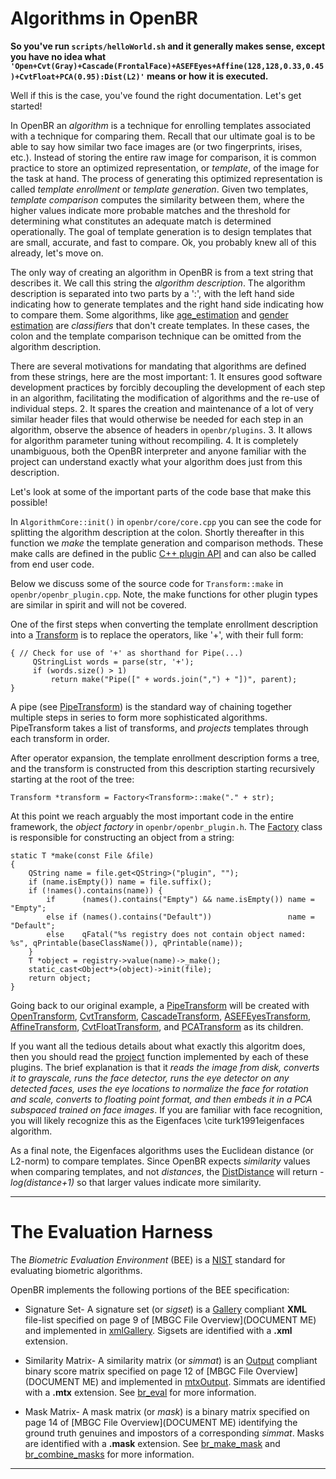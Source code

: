 # Algorithms in OpenBR

**So you've run `scripts/helloWorld.sh` and it generally makes sense, except you have no idea what    `'Open+Cvt(Gray)+Cascade(FrontalFace)+ASEFEyes+Affine(128,128,0.33,0.45)+CvtFloat+PCA(0.95):Dist(L2)'` means or how it is executed.**

Well if this is the case, you've found the right documentation.
Let's get started!

In OpenBR an *algorithm* is a technique for enrolling templates associated with a technique for comparing them.
Recall that our ultimate goal is to be able to say how similar two face images are (or two fingerprints, irises, etc.).
Instead of storing the entire raw image for comparison, it is common practice to store an optimized representation, or *template*, of the image for the task at hand.
The process of generating this optimized representation is called *template enrollment* or *template generation*.
Given two templates, *template comparison* computes the similarity between them, where the higher values indicate more probable matches and the threshold for determining what constitutes an adequate match is determined operationally.
The goal of template generation is to design templates that are small, accurate, and fast to compare.
Ok, you probably knew all of this already, let's move on.

The only way of creating an algorithm in OpenBR is from a text string that describes it.
We call this string the *algorithm description*.
The algorithm description is separated into two parts by a ':', with the left hand side indicating how to generate templates and the right hand side indicating how to compare them.
Some algorithms, like [age_estimation](tutorials.md#age-estimation) and [gender estimation](tutorials.md#gender-estimation) are *classifiers* that don't create templates.
In these cases, the colon and the template comparison technique can be omitted from the algorithm description.

There are several motivations for mandating that algorithms are defined from these strings, here are the most important:
    1. It ensures good software development practices by forcibly decoupling the development of each step in an algorithm, facilitating the modification of algorithms and the re-use of individual steps.
    2. It spares the creation and maintenance of a lot of very similar header files that would otherwise be needed for each step in an algorithm, observe the absence of headers in `openbr/plugins`.
    3. It allows for algorithm parameter tuning without recompiling.
    4. It is completely unambiguous, both the OpenBR interpreter and anyone familiar with the project can understand exactly what your algorithm does just from this description.

Let's look at some of the important parts of the code base that make this possible!

In `AlgorithmCore::init()` in `openbr/core/core.cpp` you can see the code for splitting the algorithm description at the colon.
Shortly thereafter in this function we *make* the template generation and comparison methods.
These make calls are defined in the public [C++ plugin API](api_docs/cpp_api.md) and can also be called from end user code.

Below we discuss some of the source code for `Transform::make` in `openbr/openbr_plugin.cpp`.
Note, the make functions for other plugin types are similar in spirit and will not be covered.

One of the first steps when converting the template enrollment description into a [Transform](api_docs/cpp_api/transform/transform.md) is to replace the operators, like '+', with their full form:

    { // Check for use of '+' as shorthand for Pipe(...)
         QStringList words = parse(str, '+');
         if (words.size() > 1)
             return make("Pipe([" + words.join(",") + "])", parent);
    }

A pipe (see [PipeTransform](api_docs/plugins/core.md#pipetransform)) is the standard way of chaining together multiple steps in series to form more sophisticated algorithms.
PipeTransform takes a list of transforms, and *projects* templates through each transform in order.

After operator expansion, the template enrollment description forms a tree, and the transform is constructed from this description starting recursively starting at the root of the tree:

    Transform *transform = Factory<Transform>::make("." + str);

At this point we reach arguably the most important code in the entire framework, the *object factory* in `openbr/openbr_plugin.h`.
The [Factory](api_docs/cpp_api/factory/factory.md) class is responsible for constructing an object from a string:

    static T *make(const File &file)
    {
        QString name = file.get<QString>("plugin", "");
        if (name.isEmpty()) name = file.suffix();
        if (!names().contains(name)) {
            if      (names().contains("Empty") && name.isEmpty()) name = "Empty";
            else if (names().contains("Default"))                 name = "Default";
            else    qFatal("%s registry does not contain object named: %s", qPrintable(baseClassName()), qPrintable(name));
        }
        T *object = registry->value(name)->_make();
        static_cast<Object*>(object)->init(file);
        return object;
    }

Going back to our original example, a [PipeTransform](api_docs/plugins/core.md#pipetransform) will be created with [OpenTransform](api_docs/plugins/io.md#opentransform), [CvtTransform](api_docs/plugins/imgproc.md#cvttransform), [CascadeTransform](api_docs/plugins/metadata.md#cascadetransform), [ASEFEyesTransform](api_docs/plugins/metadata.md#asefeyestransform), [AffineTransform](api_docs/plugins/imgproc.md#affinetransform), [CvtFloatTransform](api_docs/plugins/imgproc.md#cvtfloattransform), and [PCATransform](api_docs/plugins/classification.md#pcatransform) as its children.

If you want all the tedious details about what exactly this algoritm does, then you should read the [project](api_docs/cpp_api/transform/functions.md#project-1) function implemented by each of these plugins.
The brief explanation is that it *reads the image from disk, converts it to grayscale, runs the face detector, runs the eye detector on any detected faces, uses the eye locations to normalize the face for rotation and scale, converts to floating point format, and then embeds it in a PCA subspaced trained on face images*.
If you are familiar with face recognition, you will likely recognize this as the Eigenfaces \cite turk1991eigenfaces algorithm.

As a final note, the Eigenfaces algorithms uses the Euclidean distance (or L2-norm) to compare templates.
Since OpenBR expects *similarity* values when comparing templates, and not *distances*, the [DistDistance](api_docs/plugins/distance.md#distdistance) will return *-log(distance+1)* so that larger values indicate more similarity.

---

# The Evaluation Harness

The *Biometric Evaluation Environment* (BEE) is a [NIST](http://www.nist.gov/index.html) standard for evaluating biometric algorithms.

OpenBR implements the following portions of the BEE specification:

* Signature Set- A signature set (or *sigset*) is a [Gallery](api_docs/cpp_api/gallery/gallery.md) compliant **XML** file-list specified on page 9 of [MBGC File Overview](DOCUMENT ME) and implemented in [xmlGallery](api_docs/plugins/gallery.md#xmlgallery). Sigsets are identified with a **.xml** extension.

* Similarity Matrix- A similarity matrix (or *simmat*) is an [Output](api_docs/cpp_api/output/output.md) compliant binary score matrix specified on page 12 of [MBGC File Overview](DOCUMENT ME) and implemented in [mtxOutput](api_docs/plugins/output.md#mtxoutput). Simmats are identified with a **.mtx** extension. See [br_eval](api_docs/c_api/functions.md#br_eval) for more information.

* Mask Matrix- A mask matrix (or *mask*) is a binary matrix specified on page 14 of [MBGC File Overview](DOCUMENT ME) identifying the ground truth genuines and impostors of a corresponding *simmat*. Masks are identified with a **.mask** extension. See [br_make_mask](api_docs/c_api/functions.md#br_make_mask) and [br_combine_masks](api_docs/c_api/functions.md#br_combine_masks) for more information.

---
